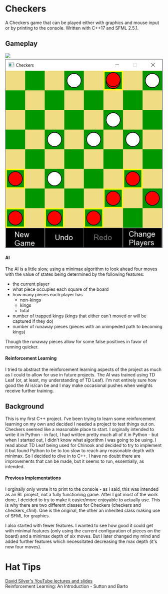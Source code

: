 # Checkers

A Checkers game that can be played either with graphics and mouse input or by printing to the console. 
Written with C++17 and SFML 2.5.1.

## Gameplay

![](/checkers/data/start-menu.png) ![](/checkers/data/gameplay.png)

#### AI

The AI is a little slow, using a minimax algorithm to look ahead four moves with the value of states 
being determined by the following features:
- the current player
- what piece occupies each square of the board
- how many pieces each player has
  * non-kings
  * kings
  * total
- number of trapped kings (kings that either can't moved or will be captured if they do)
- number of runaway pieces (pieces with an unimpeded path to becoming kings)

Though the runaway pieces allow for some false positives in favor of running quicker.

#### Reinforcement Learning

I tried to abstract the reinforcement learning aspects of the project as much as I could to allow for 
use in future projects.  The AI was trained using TD Leaf (or, at least, my understanding of TD Leaf). 
I'm not entirely sure how good the AI is/can be and I may make occasional pushes when weights receive 
further training.


## Background

This is my first C++ project.  I've been trying to learn some reinforcement learning on my own and decided 
I needed a project to test things out on.  Checkers seemed like a reasonable place to start.  I orginally 
intended to write it in Python - in fact, I had written pretty much all of it in Python - but when I started 
out, I didn't know what algorithm I was going to be using.  I read about TD Leaf being used for Chinook 
and decided to try to implement it but found Python to be to too slow to reach any reasonable depth with 
minimax.  So I decided to dive in to C++.  I have no doubt there are improvements that can be made, but it 
seems to run, essentially, as intended.

#### Previous Implementations

I orginally only wrote it to print to the console - as I said, this was intended as an RL project, not a 
fully functioning game.  After I got most of the work done, I decided to try to make it easier/more enjoyable 
to actually use.  This is why there are two different classes for Checkers (checkers and checkers_sfml).  One 
is the original, the other an inherited class making use of SFML for graphics.

I also started with fewer features.  I wanted to see how good it could get with minimal features (only using 
the current configuration of pieces on the board) and a minimax depth of six moves.  But I later changed my 
mind and added further features which necessitated decreasing the max depth (it's now four moves).

# Hat Tips

[David Silver's YouTube lectures and slides](https://www.davidsilver.uk/teaching/)  
Reinforcement Learning:  An Introduction - Sutton and Barto

